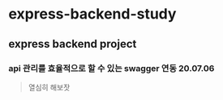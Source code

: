 # express-backend-study

## express backend project

### api 관리를 효율적으로 할 수 있는 swagger 연동 20.07.06
> 열심히 해보잣
